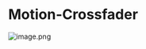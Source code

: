 # Motion-Crossfader
![image.png](https://github.com/ryo-simon-mf/Motion-Crossfader/blob/master/Motion_Crossfader.png?raw=true)

